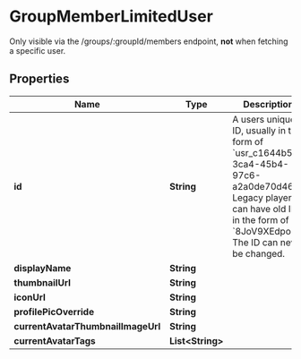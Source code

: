 

# GroupMemberLimitedUser

Only visible via the /groups/:groupId/members endpoint, **not** when fetching a specific user.

## Properties

| Name | Type | Description | Notes |
|------------ | ------------- | ------------- | -------------|
|**id** | **String** | A users unique ID, usually in the form of &#x60;usr_c1644b5b-3ca4-45b4-97c6-a2a0de70d469&#x60;. Legacy players can have old IDs in the form of &#x60;8JoV9XEdpo&#x60;. The ID can never be changed. |  [optional] |
|**displayName** | **String** |  |  [optional] |
|**thumbnailUrl** | **String** |  |  [optional] |
|**iconUrl** | **String** |  |  [optional] |
|**profilePicOverride** | **String** |  |  [optional] |
|**currentAvatarThumbnailImageUrl** | **String** |  |  [optional] |
|**currentAvatarTags** | **List&lt;String&gt;** |  |  [optional] |



